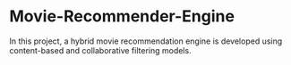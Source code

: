 # Movie-Recommender-Engine
In this project, a hybrid movie recommendation engine is developed using content-based and collaborative filtering models.
